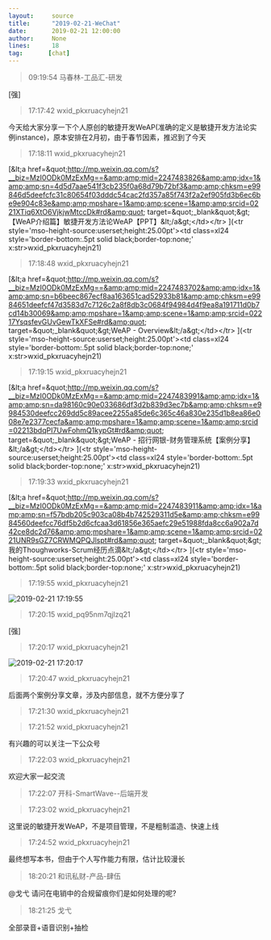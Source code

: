 ```yaml
---
layout:     source 
title:      "2019-02-21-WeChat"
date:       2019-02-21 12:00:00
author:     None
lines:      18 
tag:       [chat]
---
```

> 09:19:54  马春林-工品汇-研发  
   
[强]  
   
> 17:17:42  wxid_pkxruacyhejn21  
   
今天给大家分享一下个人原创的敏捷开发WeAP(准确的定义是敏捷开发方法论实例instance)，原本安排在2月初，由于春节因素，推迟到了今天  
   
> 17:18:11  wxid_pkxruacyhejn21  
   
[&amp;lt;a href=&amp;quot;http://mp.weixin.qq.com/s?__biz=MzI0ODk0MzExMg==&amp;amp;mid=2247483826&amp;amp;idx=1&amp;amp;sn=4d5d7aae541f3cb235f0a68d79b72bf3&amp;amp;chksm=e99846d5deefcfc31c80654f03dddc54cac2fd357a85f743f2a2ef905fd3b6ec6be9e904c83e&amp;amp;mpshare=1&amp;amp;scene=1&amp;amp;srcid=0221XTiq6XtO6VjkjwMtccDk#rd&amp;quot; target=&amp;quot;_blank&amp;quot;&amp;gt;【WeAP介绍篇】敏捷开发方法论WeAP【PPT】&amp;lt;/a&amp;gt;&lt;/td&gt;&lt;/tr&gt;
](&lt;tr style='mso-height-source:userset;height:25.00pt'&gt;&lt;td class=xl24  style='border-bottom:.5pt solid black;border-top:none;' x:str&gt;wxid_pkxruacyhejn21)  
   
> 17:18:48  wxid_pkxruacyhejn21  
   
[&amp;lt;a href=&amp;quot;http://mp.weixin.qq.com/s?__biz=MzI0ODk0MzExMg==&amp;amp;mid=2247483702&amp;amp;idx=1&amp;amp;sn=b6beec867ecf8aa163651cad52933b81&amp;amp;chksm=e9984651deefcf47d3583d7c7126c2a8f8db3c0684f94984d4f9ea8a191711d0b7cd14b30069&amp;amp;mpshare=1&amp;amp;scene=1&amp;amp;srcid=02217YsqsfevGUvGewTkXFSe#rd&amp;quot; target=&amp;quot;_blank&amp;quot;&amp;gt;WeAP - Overview&amp;lt;/a&amp;gt;&lt;/td&gt;&lt;/tr&gt;
](&lt;tr style='mso-height-source:userset;height:25.00pt'&gt;&lt;td class=xl24  style='border-bottom:.5pt solid black;border-top:none;' x:str&gt;wxid_pkxruacyhejn21)  
   
> 17:19:15  wxid_pkxruacyhejn21  
   
[&amp;lt;a href=&amp;quot;http://mp.weixin.qq.com/s?__biz=MzI0ODk0MzExMg==&amp;amp;mid=2247483991&amp;amp;idx=1&amp;amp;sn=da98160c90e033686df3d2b839d3ec7b&amp;amp;chksm=e9984530deefcc269dd5c89acee2255a85de6c365c46a830e235d1b8ea86e008e7e2377cecfa&amp;amp;mpshare=1&amp;amp;scene=1&amp;amp;srcid=02213bdqPI7UwFohmQ1kypGt#rd&amp;quot; target=&amp;quot;_blank&amp;quot;&amp;gt;WeAP - 招行网银-财务管理系统【案例分享】&amp;lt;/a&amp;gt;&lt;/td&gt;&lt;/tr&gt;
](&lt;tr style='mso-height-source:userset;height:25.00pt'&gt;&lt;td class=xl24  style='border-bottom:.5pt solid black;border-top:none;' x:str&gt;wxid_pkxruacyhejn21)  
   
> 17:19:33  wxid_pkxruacyhejn21  
   
[&amp;lt;a href=&amp;quot;http://mp.weixin.qq.com/s?__biz=MzI0ODk0MzExMg==&amp;amp;mid=2247483911&amp;amp;idx=1&amp;amp;sn=f57bdb205c903ca08b4b742529311d5e&amp;amp;chksm=e9984560deefcc76df5b2d6cfcaa3d61856e365aefc29e51988fda8cc6a902a7d42ce8dc2d76&amp;amp;mpshare=1&amp;amp;scene=1&amp;amp;srcid=0221UNR9sGZ7CRWMQPQJlspt#rd&amp;quot; target=&amp;quot;_blank&amp;quot;&amp;gt;我的Thoughworks-Scrum经历点滴&amp;lt;/a&amp;gt;&lt;/td&gt;&lt;/tr&gt;
](&lt;tr style='mso-height-source:userset;height:25.00pt'&gt;&lt;td class=xl24  style='border-bottom:.5pt solid black;border-top:none;' x:str&gt;wxid_pkxruacyhejn21)  
   
> 17:19:55  wxid_pkxruacyhejn21  
   
![2019-02-21 17:19:55](http://static.cocolian.cn/img/20190221_171955.png) 
   
> 17:20:15  wxid_pq95nm7qjlzq21  
   
[强]  
   
> 17:20:17  wxid_pkxruacyhejn21  
   
![2019-02-21 17:20:17](http://static.cocolian.cn/img/20190221_172017.png) 
   
> 17:20:47  wxid_pkxruacyhejn21  
   
后面两个案例分享文章，涉及内部信息，就不方便分享了  
   
> 17:21:30  wxid_pkxruacyhejn21  
   
> 17:21:52  wxid_pkxruacyhejn21  
   
有兴趣的可以关注一下公众号  
   
> 17:22:03  wxid_pkxruacyhejn21  
   
欢迎大家一起交流  
   
> 17:22:07  开科-SmartWave--后端开发  
   
> 17:23:02  wxid_pkxruacyhejn21  
   
这里说的敏捷开发WeAP，不是项目管理，不是粗制滥造、快速上线  
   
> 17:24:52  wxid_pkxruacyhejn21  
   
最终想写本书，但由于个人写作能力有限，估计比较漫长  
   
> 18:20:21  和讯私财-产品-肆伍  
   
@戈弋 请问在电销中的合规留痕你们是如何处理的呢?  
   
> 18:21:25  戈弋  
   
全部录音+语音识别+抽检  
   
